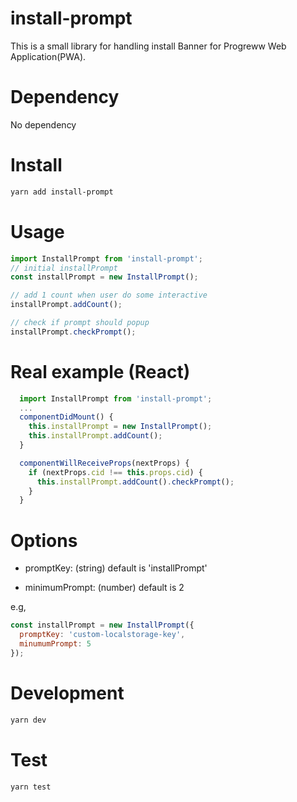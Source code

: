 # install-prompt

This is a small library for handling install Banner for Progreww Web Application(PWA).

# Dependency

No dependency

# Install

``` sh
yarn add install-prompt
```

# Usage

``` js
import InstallPrompt from 'install-prompt';
// initial installPrompt
const installPrompt = new InstallPrompt();

// add 1 count when user do some interactive
installPrompt.addCount();

// check if prompt should popup
installPrompt.checkPrompt();
```

# Real example (React)

``` js
  import InstallPrompt from 'install-prompt';
  ...
  componentDidMount() {
    this.installPrompt = new InstallPrompt();
    this.installPrompt.addCount();
  }

  componentWillReceiveProps(nextProps) {
    if (nextProps.cid !== this.props.cid) {
      this.installPrompt.addCount().checkPrompt();
    }
  }

```

# Options

* promptKey: (string) default is 'installPrompt'

* minimumPrompt: (number) default is 2



e.g,

``` js
const installPrompt = new InstallPrompt({
  promptKey: 'custom-localstorage-key',
  minumumPrompt: 5
});
```

# Development

``` sh
yarn dev
```

# Test

``` sh
yarn test
```




